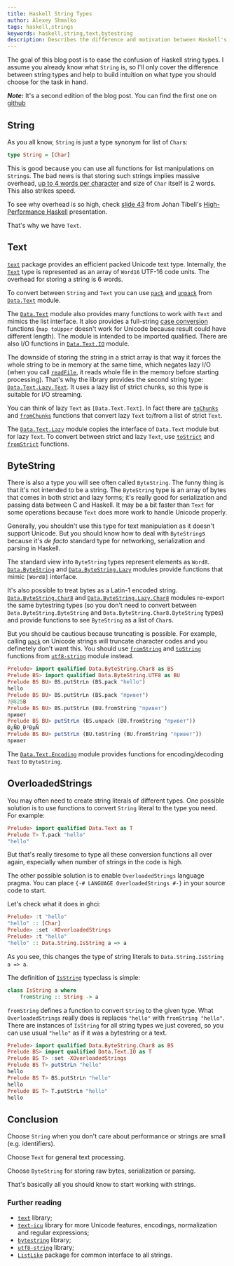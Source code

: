 ```yaml
---
title: Haskell String Types
author: Alexey Shmalko
tags: haskell,strings
keywords: haskell,string,text,bytestring
description: Describes the difference and motivation between Haskell's String, Text, and ByteString types.
---
```


The goal of this blog post is to ease the confusion of Haskell string types. I assume you already know what `String` is, so I'll only cover the difference between string types and help to build intuition on what type you should choose for the task in hand.

<!--more-->

***Note:*** It's a second edition of the blog post. You can find the first one on [github](https://github.com/rasendubi/blog/blob/2c52a3ed541c8a8a0b514b66816fd03d92919f7c/posts/2015-09-05-haskell-string-types.md) 

## String

As you all know, `String` is just a type synonym for list of `Char`s:

```haskell
type String = [Char]
```

This is good because you can use all functions for list manipulations on `String`s. The bad news is that storing such strings implies massive overhead, [up to 4 words per character](https://wiki.haskell.org/GHC/Memory_Footprint) and size of `Char` itself is 2 words. This also strikes speed.

To see why overhead is so high, check [slide 43](http://image.slidesharecdn.com/slides-100930074853-phpapp01/95/highperformance-haskell-43-728.jpg) from Johan Tibell's [High-Performance Haskell](http://www.slideshare.net/tibbe/highperformance-haskell) presentation.

That's why we have `Text`.

## Text

[`text`][text] package provides an efficient packed Unicode text type. Internally, the [`Text`][Data.Text.Text] type is represented as an array of `Word16` UTF-16 code units. The overhead for storing a string is 6 words.

To convert between `String` and `Text` you can use [`pack`][Data.Text.pack] and [`unpack`][Data.Text.unpack] from [`Data.Text`][Data.Text] module.

The [`Data.Text`][Data.Text] module also provides many functions to work with `Text` and mimics the list interface. It also provides a full-string [case conversion][text case conversion] functions (`map toUpper` doesn't work for Unicode because result could have different length). The module is intended to be imported qualified. There are also I/O functions in [`Data.Text.IO`][Data.Text.IO] module.

The downside of storing the string in a strict array is that way it forces the whole string to be in memory at the same time, which negates lazy I/O (when you call [`readFile`][Data.Text.IO.readFile], it reads whole file in the memory before starting processing). That's why the library provides the second string type: [`Data.Text.Lazy.Text`][Data.Text.Lazy.Text]. It uses a lazy list of strict chunks, so this type is suitable for I/O streaming.

You can think of lazy `Text` as `[Data.Text.Text]`. In fact there are [`toChunks`][Data.Text.Lazy.toChunks] and [`fromChunks`][Data.Text.Lazy.fromChunks] functions that convert lazy `Text` to/from a list of strict `Text`.

The [`Data.Text.Lazy`][Data.Text.Lazy] module copies the interface of `Data.Text` module but for lazy `Text`. To convert between strict and lazy `Text`, use [`toStrict`][Data.Text.Lazy.toStrict] and [`fromStrict`][Data.Text.Lazy.fromStrict] functions.

[text]: http://hackage.haskell.org/package/text
[Data.Text.pack]: http://hackage.haskell.org/package/text/docs/Data-Text.html#v:pack
[Data.Text.unpack]: http://hackage.haskell.org/package/text/docs/Data-Text.html#v:unpack
[Data.Text]: http://hackage.haskell.org/package/text/docs/Data-Text.html
[Data.Text.Text]: http://hackage.haskell.org/package/text/docs/Data-Text.html#t:Text
[text case conversion]: http://hackage.haskell.org/package/text-1.2.1.3/docs/Data-Text.html#g:8
[Data.Text.IO]: http://hackage.haskell.org/package/text/docs/Data-Text-IO.html
[Data.Text.IO.readFile]: http://hackage.haskell.org/package/text/docs/Data-Text-IO.html#v:readFile
[Data.Text.Lazy]: http://hackage.haskell.org/package/text/docs/Data-Text-Lazy.html
[Data.Text.Lazy.Text]: http://hackage.haskell.org/package/text/docs/Data-Text-Lazy.html#t:Text
[Data.Text.Lazy.toChunks]: http://hackage.haskell.org/package/text/docs/Data-Text-Lazy.html#v:toChunks
[Data.Text.Lazy.fromChunks]: http://hackage.haskell.org/package/text/docs/Data-Text-Lazy.html#v:fromChunks
[Data.Text.Lazy.toStrict]: http://hackage.haskell.org/package/text/docs/Data-Text-Lazy.html#v:toStrict
[Data.Text.Lazy.fromStrict]: http://hackage.haskell.org/package/text/docs/Data-Text-Lazy.html#v:fromStrict

## ByteString

There is also a type you will see often called `ByteString`. The funny thing is that it's not intended to be a string. The `ByteString` type is an array of bytes that comes in both strict and lazy forms; it's really good for serialization and passing data between C and Haskell. It may be a bit faster than `Text` for some operations because `Text` does more work to handle Unicode properly.

Generally, you shouldn't use this type for text manipulation as it doesn't support Unicode. But you should know how to deal with `ByteString`s because it's *de facto* standard type for networking, serialization and parsing in Haskell.

The standard view into `ByteString` types represent elements as `Word8`. [`Data.ByteString`][Data.ByteString] and [`Data.ByteString.Lazy`][Data.ByteString.Lazy] modules provide functions that mimic `[Word8]` interface.

It's also possible to treat bytes as a Latin-1 encoded string. [`Data.ByteString.Char8`][Data.ByteString.Char8] and [`Data.ByteString.Lazy.Char8`][Data.ByteString.Lazy.Char8] modules re-export the same bytestring types (so you don't need to convert between `Data.ByteString.ByteString` and `Data.ByteString.Char8.ByteString` types) and provide functions to see `ByteString` as a list of `Char`s.

But you should be cautious because truncating is possible. For example, calling [`pack`][Data.ByteString.Char8.pack] on Unicode strings will truncate character codes and you definetely don't want this. You should use [`fromString`](https://hackage.haskell.org/package/utf8-string/docs/Data-ByteString-UTF8.html#v:fromString) and [`toString`](https://hackage.haskell.org/package/utf8-string/docs/Data-ByteString-UTF8.html#v:toString) functions from [`utf8-string`](https://hackage.haskell.org/package/utf8-string) module instead.

```haskell
Prelude> import qualified Data.ByteString.Char8 as BS
Prelude BS> import qualified Data.ByteString.UTF8 as BU
Prelude BS BU> BS.putStrLn (BS.pack "hello")
hello
Prelude BS BU> BS.putStrLn (BS.pack "привет")
?@825B
Prelude BS BU> BS.putStrLn (BU.fromString "привет")
привет
Prelude BS BU> putStrLn (BS.unpack (BU.fromString "привет"))
Ð¿ÑÐ¸Ð²ÐµÑ
Prelude BS BU> putStrLn (BU.toString (BU.fromString "привет"))
привет
```

The [`Data.Text.Encoding`][Data.Text.Encoding] module provides functions for encoding/decoding `Text` to `ByteString`.

[Data.ByteString]: http://hackage.haskell.org/package/bytestring/docs/Data-ByteString.html
[Data.ByteString.Lazy]: http://hackage.haskell.org/package/bytestring/docs/Data-ByteString-Lazy.html
[Data.ByteString.Char8]: http://hackage.haskell.org/package/bytestring/docs/Data-ByteString-Char8.html
[Data.ByteString.Lazy.Char8]:http://hackage.haskell.org/package/bytestring/docs/Data-ByteString-Lazy-Char8.html
[Data.ByteString.Char8.pack]: http://hackage.haskell.org/package/bytestring/docs/Data-ByteString-Char8.html#v:pack
[Data.Text.Encoding]: http://hackage.haskell.org/package/text/docs/Data-Text-Encoding.html

## OverloadedStrings

You may often need to create string literals of different types. One possible solution is to use functions to convert `String` literal to the type you need. For example:

```haskell
Prelude> import qualified Data.Text as T
Prelude T> T.pack "hello"
"hello"
```

But that's really tiresome to type all these conversion functions all over again, especially when number of strings in the code is high.

The other possible solution is to enable `OverloadedStrings` language pragma. You can place `{-# LANGUAGE OverloadedStrings #-}` in your source code to start.

Let's check what it does in ghci:

```haskell
Prelude> :t "hello"
"hello" :: [Char]
Prelude> :set -XOverloadedStrings
Prelude> :t "hello"
"hello" :: Data.String.IsString a => a
```

As you see, this changes the type of string literals to `Data.String.IsString a => a`.

The definition of [`IsString`](http://hackage.haskell.org/package/base/docs/Data-String.html#t:IsString) typeclass is simple:

```haskell
class IsString a where
    fromString :: String -> a
```

`fromString` defines a function to convert `String` to the given type. What `OverloadedStrings` really does is replaces `"hello"` with `fromString "hello"`. There are instances of `IsString` for all string types we just covered, so you can use usual `"hello"` as if it was a bytestring or a text.

```haskell
Prelude> import qualified Data.ByteString.Char8 as BS
Prelude BS> import qualified Data.Text.IO as T
Prelude BS T> :set -XOverloadedStrings
Prelude BS T> putStrLn "hello"
hello
Prelude BS T> BS.putStrLn "hello"
hello
Prelude BS T> T.putStrLn "hello"
hello
```

## Conclusion

Choose `String` when you don't care about performance or strings are small (e.g. identifiers).

Choose `Text` for general text processing.

Choose `ByteString` for storing raw bytes, serialization or parsing.

That's basically all you should know to start working with strings.

### Further reading

- [`text`](https://hackage.haskell.org/package/text) library;
- [`text-icu`](http://hackage.haskell.org/package/text-icu) library for more Unicode features, encodings, normalization and regular expressions;
- [`bytestring`](http://hackage.haskell.org/package/bytestring) library;
- [`utf8-string`](https://hackage.haskell.org/package/utf8-string) library;
- [`ListLike`](http://hackage.haskell.org/package/ListLike) package for common interface to all strings.
